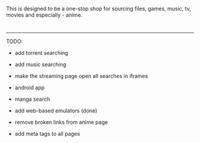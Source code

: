 This is designed to be a one-stop shop for sourcing files, games, music, tv, movies and especially - anime.



#
-----------------------------------------------------------------------

TODO:

- add torrent searching

- add music searching

- make the streaming page open all searches in iframes

- android app

- manga search

- add web-based emulators (done)

- remove broken links from anime page

- add meta tags to all pages
